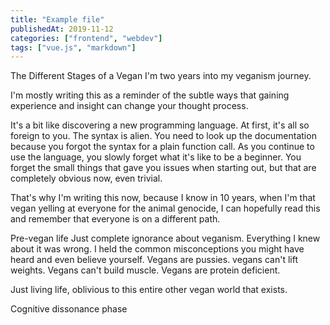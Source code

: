 ```yaml
---
title: "Example file"
publishedAt: 2019-11-12
categories: ["frontend", "webdev"]
tags: ["vue.js", "markdown"]
---
```


The Different Stages of a Vegan
I'm two years into my veganism journey.

I'm mostly writing this as a reminder of the subtle ways that gaining experience and insight can change your thought process.

It's a bit like discovering a new programming language. At first, it's all so foreign to you. The syntax is alien. You need to look up the documentation because you forgot the syntax for a plain function call. As you continue to use the language, you slowly forget what it's like to be a beginner. You forget the small things that gave you issues when starting out, but that are completely obvious now, even trivial.

That's why I'm writing this now, because I know in 10 years, when I'm that vegan yelling at everyone for the animal genocide, I can hopefully read this and remember that everyone is on a different path.

Pre-vegan life
Just complete ignorance about veganism. Everything I knew about it was wrong. I held the common misconceptions you might have heard and even believe yourself. Vegans are pussies. vegans can't lift weights. Vegans can't build muscle. Vegans are protein deficient.

Just living life, oblivious to this entire other vegan world that exists.

Cognitive dissonance phase